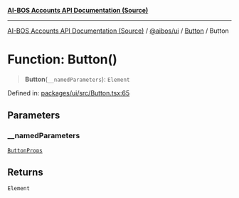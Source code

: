 [**AI-BOS Accounts API Documentation (Source)**](../../../../README.md)

***

[AI-BOS Accounts API Documentation (Source)](../../../../README.md) / [@aibos/ui](../../README.md) / [Button](../README.md) / Button

# Function: Button()

> **Button**(`__namedParameters`): `Element`

Defined in: [packages/ui/src/Button.tsx:65](https://github.com/pohlai88/accounts/blob/48103fb36d28b2b9bfb33472b6de2f719773cde9/packages/ui/src/Button.tsx#L65)

## Parameters

### \_\_namedParameters

[`ButtonProps`](../interfaces/ButtonProps.md)

## Returns

`Element`
